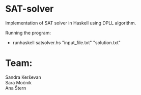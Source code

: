 # SAT-solver
Implementation of SAT solver in Haskell using DPLL algorithm.

Running the program:
* runhaskell satsolver.hs "input_file.txt" "solution.txt"

# Team:
Sandra Kerševan  
Sara Močnik  
Ana Štern
